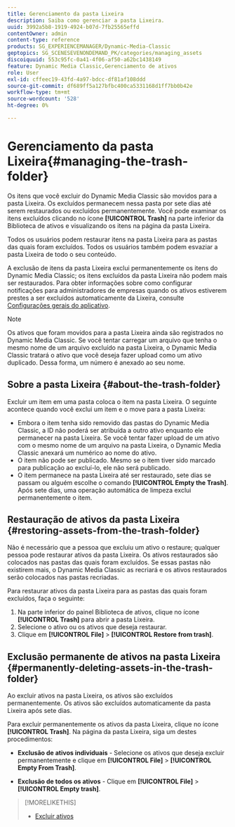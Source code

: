 ```yaml
---
title: Gerenciamento da pasta Lixeira
description: Saiba como gerenciar a pasta Lixeira.
uuid: 3992a5b8-1919-4924-b07d-7fb25565effd
contentOwner: admin
content-type: reference
products: SG_EXPERIENCEMANAGER/Dynamic-Media-Classic
geptopics: SG_SCENESEVENONDEMAND_PK/categories/managing_assets
discoiquuid: 553c95fc-0a41-4f06-af50-a62bc1438149
feature: Dynamic Media Classic,Gerenciamento de ativos
role: User
exl-id: cffeec19-43fd-4a97-bdcc-df81af108ddd
source-git-commit: df689ff5a127bfbc400ca5331168d1ff7bb0b42e
workflow-type: tm+mt
source-wordcount: '528'
ht-degree: 0%

---
```


# Gerenciamento da pasta Lixeira{#managing-the-trash-folder}

Os itens que você excluir do Dynamic Media Classic são movidos para a pasta Lixeira. Os excluídos permanecem nessa pasta por sete dias até serem restaurados ou excluídos permanentemente. Você pode examinar os itens excluídos clicando no ícone **[!UICONTROL Trash]** na parte inferior da Biblioteca de ativos e visualizando os itens na página da pasta Lixeira.

Todos os usuários podem restaurar itens na pasta Lixeira para as pastas das quais foram excluídos. Todos os usuários também podem esvaziar a pasta Lixeira de todo o seu conteúdo.

A exclusão de itens da pasta Lixeira exclui permanentemente os itens do Dynamic Media Classic; os itens excluídos da pasta Lixeira não podem mais ser restaurados. Para obter informações sobre como configurar notificações para administradores de empresas quando os ativos estiverem prestes a ser excluídos automaticamente da Lixeira, consulte [Configurações gerais do aplicativo](application-setup.md#general_settings).

>[!NOTE]
>
>Os ativos que foram movidos para a pasta Lixeira ainda são registrados no Dynamic Media Classic. Se você tentar carregar um arquivo que tenha o mesmo nome de um arquivo excluído na pasta Lixeira, o Dynamic Media Classic tratará o ativo que você deseja fazer upload como um ativo duplicado. Dessa forma, um número é anexado ao seu nome.

## Sobre a pasta Lixeira {#about-the-trash-folder}

Excluir um item em uma pasta coloca o item na pasta Lixeira. O seguinte acontece quando você exclui um item e o move para a pasta Lixeira:

* Embora o item tenha sido removido das pastas do Dynamic Media Classic, a ID não poderá ser atribuída a outro ativo enquanto ele permanecer na pasta Lixeira. Se você tentar fazer upload de um ativo com o mesmo nome de um arquivo na pasta Lixeira, o Dynamic Media Classic anexará um numérico ao nome do ativo.
* O item não pode ser publicado. Mesmo se o item tiver sido marcado para publicação ao excluí-lo, ele não será publicado.
* O item permanece na pasta Lixeira até ser restaurado, sete dias se passam ou alguém escolhe o comando **[!UICONTROL Empty the Trash]**. Após sete dias, uma operação automática de limpeza exclui permanentemente o item.

## Restauração de ativos da pasta Lixeira {#restoring-assets-from-the-trash-folder}

Não é necessário que a pessoa que excluiu um ativo o restaure; qualquer pessoa pode restaurar ativos da pasta Lixeira. Os ativos restaurados são colocados nas pastas das quais foram excluídos. Se essas pastas não existirem mais, o Dynamic Media Classic as recriará e os ativos restaurados serão colocados nas pastas recriadas.

Para restaurar ativos da pasta Lixeira para as pastas das quais foram excluídos, faça o seguinte:

1. Na parte inferior do painel Biblioteca de ativos, clique no ícone **[!UICONTROL Trash]** para abrir a pasta Lixeira.
1. Selecione o ativo ou os ativos que deseja restaurar.
1. Clique em **[!UICONTROL File]** > **[!UICONTROL Restore from trash]**.

## Exclusão permanente de ativos na pasta Lixeira {#permanently-deleting-assets-in-the-trash-folder}

Ao excluir ativos na pasta Lixeira, os ativos são excluídos permanentemente. Os ativos são excluídos automaticamente da pasta Lixeira após sete dias.

Para excluir permanentemente os ativos da pasta Lixeira, clique no ícone **[!UICONTROL Trash]**. Na página da pasta Lixeira, siga um destes procedimentos:

* **Exclusão de ativos individuais**  - Selecione os ativos que deseja excluir permanentemente e clique em  **[!UICONTROL File]** >  **[!UICONTROL Empty From Trash]**.

* **Exclusão de todos os ativos**  - Clique em  **[!UICONTROL File]** >  **[!UICONTROL Empty trash]**.

>[!MORELIKETHIS]
>
>* [Excluir ativos](moving-renaming-deleting-assets.md#delete_assets)

